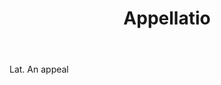 ---
title: Appellatio
letter: A
permalink: "/definitions/bld-appellatio.html"
body: Lat. An appeal
published_at: '2018-07-07'
source: Black's Law Dictionary 2nd Ed (1910)
layout: post
---